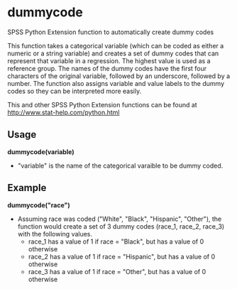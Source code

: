 # dummycode

SPSS Python Extension function to automatically create dummy codes

This function takes a categorical variable (which can be coded as either a numeric or a string variable) and creates a set of dummy codes that can represent that variable in a regression. The highest value is used as a reference group. The names of the dummy codes have the first four characters of the original variable, followed by an underscore, followed by a number. The function also assigns variable and value labels to the dummy codes so they can be interpreted more easily.

This and other SPSS Python Extension functions can be found at http://www.stat-help.com/python.html

## Usage
**dummycode(variable)**
* "variable" is the name of the categorical varaible to be dummy coded.

## Example
**dummycode("race")**
* Assuming race was coded ("White", "Black", "Hispanic", "Other"), the function would create a set of 3 dummy codes (race_1, race_2, race_3) with the following values.
  * race_1 has a value of 1 if race = "Black", but has a value of 0 otherwise
  * race_2 has a value of 1 if race = "Hispanic", but has a value of 0 otherwise
  * race_3 has a value of 1 if race = "Other", but has a value of 0 otherwise
